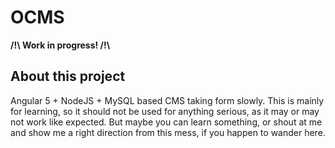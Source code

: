 # OCMS

**/!\ Work in progress! /!\\**

## About this project

Angular 5 + NodeJS + MySQL based CMS taking form slowly. This is mainly for learning, so it should not be used for anything serious, as it may or may not work like expected. But maybe you can learn something, or shout at me and show me a right direction from this mess, if you happen to wander here.
